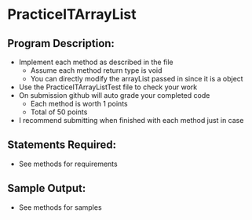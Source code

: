 # PracticeITArrayList

## Program Description:  
- Implement each method as described in the file
	- Assume each method return type is void
	- You can directly modify the arrayList passed in since it is a object
- Use the PracticeITArrayListTest file to check your work
- On submission github will auto grade your completed code
  - Each method is worth 1 points
  - Total of 50 points
- I recommend submitting when finished with each method just in case

## Statements Required: 
- See methods for requirements

## Sample Output:
- See methods for samples
